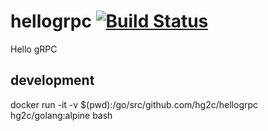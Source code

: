 # hellogrpc [![Build Status](https://travis-ci.org/hg2c/hellogrpc.svg?branch=master)](https://travis-ci.org/hg2c/hellogrpc)

Hello gRPC

## development

docker run -it -v $(pwd):/go/src/github.com/hg2c/hellogrpc hg2c/golang:alpine bash

